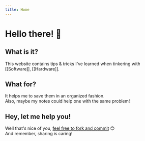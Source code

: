 ```yaml
---
title: Home
---
```


# Hello there! 👋

## What is it?

This website contains tips & tricks I've learned when tinkering with [[Software]], [[Hardware]].

## What for?

It helps me to save them in an organized fashion.  
Also, maybe my notes could help one with the same problem!

## Hey, let me help you!

Well that's nice of you, [feel free to fork and commit](https://github.com/Chouffy/chouffy.github.io) 😊  
And remember, sharing is caring!